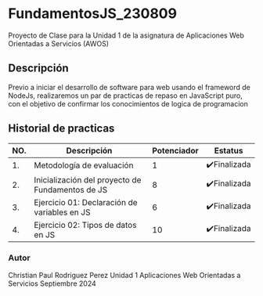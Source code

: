 # FundamentosJS_230809
Proyecto de Clase para la Unidad 1 de la asignatura de Aplicaciones Web Orientadas a Servicios (AWOS)

## Descripción

Previo a iniciar el desarrollo de software para web usando el frameword de NodeJs, realizaremos un par de practicas de repaso en JavaScript puro, con el objetivo 
de confirmar los conocimientos de logica de programacion 

##  Historial de practicas 

|NO.|Descripción|Potenciador|Estatus|
|--|--|--|--|
|1.|Metodología de evaluación| 1|✔️Finalizada|
|2.|Inicialización del proyecto de Fundamentos de JS|8|✔️Finalizada|
|3.|Ejercicio 01: Declaración de variables en JS|6|✔️Finalizada|
|4.|Ejercicio 02: Tipos de datos en JS|10|✔️Finalizada|



### Autor 

Christian Paul Rodriguez Perez
Unidad 1
Aplicaciones Web Orientadas a Servicios
Septiembre 2024 
